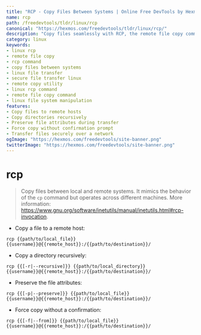 ```yaml
---
title: "RCP - Copy Files Between Systems | Online Free DevTools by Hexmos"
name: rcp
path: /freedevtools/tldr/linux/rcp
canonical: "https://hexmos.com/freedevtools/tldr/linux/rcp/"
description: "Copy files seamlessly with RCP, the remote file copy command. Securely transfer files between local and remote Linux systems. Free online tool, no registration required."
category: linux
keywords:
- linux rcp
- remote file copy
- rcp command
- copy files between systems
- linux file transfer
- secure file transfer linux
- remote copy utility
- linux rcp command
- remote file copy command
- linux file system manipulation
features:
- Copy files to remote hosts
- Copy directories recursively
- Preserve file attributes during transfer
- Force copy without confirmation prompt
- Transfer files securely over a network
ogImage: "https://hexmos.com/freedevtools/site-banner.png"
twitterImage: "https://hexmos.com/freedevtools/site-banner.png"
---
```


# rcp

> Copy files between local and remote systems.
> It mimics the behavior of the `cp` command but operates across different machines.
> More information: <https://www.gnu.org/software/inetutils/manual/inetutils.html#rcp-invocation>.

- Copy a file to a remote host:

`rcp {{path/to/local_file}} {{username}}@{{remote_host}}:/{{path/to/destination}}/`

- Copy a directory recursively:

`rcp {{[-r|--recursive]}} {{path/to/local_directory}} {{username}}@{{remote_host}}:/{{path/to/destination}}/`

- Preserve the file attributes:

`rcp {{[-p|--preserve]}} {{path/to/local_file}} {{username}}@{{remote_host}}:/{{path/to/destination}}/`

- Force copy without a confirmation:

`rcp {{[-f|--from]}} {{path/to/local_file}} {{username}}@{{remote_host}}:/{{path/to/destination}}/`
